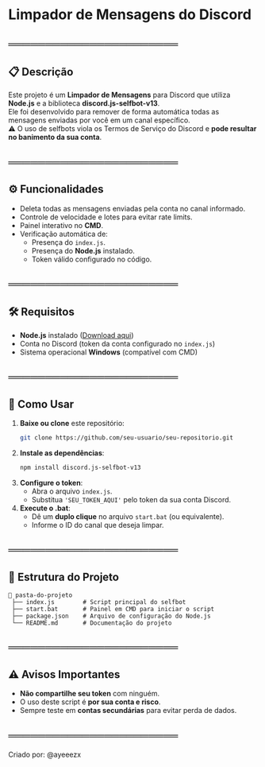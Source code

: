 # Limpador de Mensagens do Discord

## ═══════════════════════
## 📋 Descrição
Este projeto é um **Limpador de Mensagens** para Discord que utiliza **Node.js** e a biblioteca **discord.js-selfbot-v13**.  
Ele foi desenvolvido para remover de forma automática todas as mensagens enviadas por você em um canal específico.  
⚠️ O uso de selfbots viola os Termos de Serviço do Discord e **pode resultar no banimento da sua conta**.

## ═══════════════════════
## ⚙️ Funcionalidades
- Deleta todas as mensagens enviadas pela conta no canal informado.
- Controle de velocidade e lotes para evitar rate limits.
- Painel interativo no **CMD**.
- Verificação automática de:
  - Presença do `index.js`.
  - Presença do **Node.js** instalado.
  - Token válido configurado no código.

## ═══════════════════════
## 🛠️ Requisitos
- **Node.js** instalado ([Download aqui](https://nodejs.org/))
- Conta no Discord (token da conta configurado no `index.js`)
- Sistema operacional **Windows** (compatível com CMD)

## ═══════════════════════
## 🚀 Como Usar
1. **Baixe ou clone** este repositório:
   ```bash
   git clone https://github.com/seu-usuario/seu-repositorio.git
   ```
2. **Instale as dependências**:
   ```bash
   npm install discord.js-selfbot-v13
   ```
3. **Configure o token**:
   - Abra o arquivo `index.js`.
   - Substitua `'SEU_TOKEN_AQUI'` pelo token da sua conta Discord.
4. **Execute o .bat**:
   - Dê um **duplo clique** no arquivo `start.bat` (ou equivalente).
   - Informe o ID do canal que deseja limpar.

## ═══════════════════════
## 📄 Estrutura do Projeto
```
📂 pasta-do-projeto
 ├── index.js        # Script principal do selfbot
 ├── start.bat       # Painel em CMD para iniciar o script
 ├── package.json    # Arquivo de configuração do Node.js
 └── README.md       # Documentação do projeto
```

## ═══════════════════════
## ⚠️ Avisos Importantes
- **Não compartilhe seu token** com ninguém.
- O uso deste script é **por sua conta e risco**.
- Sempre teste em **contas secundárias** para evitar perda de dados.

## ═══════════════════════
Criado por: @ayeeezx
